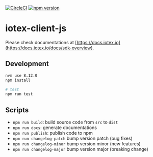[![CircleCI](https://circleci.com/gh/iotexproject/iotex-client-js.svg?style=svg)](https://circleci.com/gh/iotexproject/iotex-client-js)
[![npm version](https://badge.fury.io/js/iotex-client-js.svg)](https://badge.fury.io/js/iotex-client-js)

# iotex-client-js

Please check documentations at [https://docs.iotex.io](https://docs.iotex.io/docs/sdk-overview).

## Development

```bash
nvm use 8.12.0
npm install

# test
npm run test
```

## Scripts

- `npm run build`: build source code from `src` to `dist`
- `npm run docs`: generate documentations
- `npm run publish`: publish code to npm
- `npm run changelog-patch` bump version patch (bug fixes)
- `npm run changelog-minor` bump version minor (new features)
- `npm run changelog-major` bump version major (breaking change)
